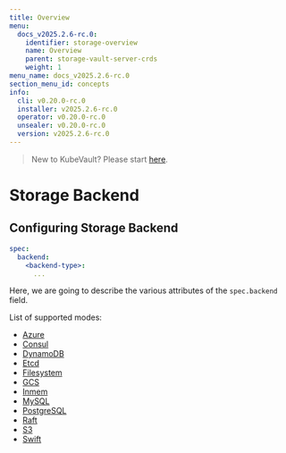 ```yaml
---
title: Overview
menu:
  docs_v2025.2.6-rc.0:
    identifier: storage-overview
    name: Overview
    parent: storage-vault-server-crds
    weight: 1
menu_name: docs_v2025.2.6-rc.0
section_menu_id: concepts
info:
  cli: v0.20.0-rc.0
  installer: v2025.2.6-rc.0
  operator: v0.20.0-rc.0
  unsealer: v0.20.0-rc.0
  version: v2025.2.6-rc.0
---
```


> New to KubeVault? Please start [here](/docs/v2025.2.6-rc.0/concepts/README).

# Storage Backend

## Configuring Storage Backend

```yaml
spec:
  backend:
    <backend-type>:
      ...
```

Here, we are going to describe the various attributes of the `spec.backend` field.

List of supported modes:

- [Azure](/docs/v2025.2.6-rc.0/concepts/vault-server-crds/storage/azure)
- [Consul](/docs/v2025.2.6-rc.0/concepts/vault-server-crds/storage/consul)
- [DynamoDB](/docs/v2025.2.6-rc.0/concepts/vault-server-crds/storage/dynamodb)
- [Etcd](/docs/v2025.2.6-rc.0/concepts/vault-server-crds/storage/etcd)
- [Filesystem](/docs/v2025.2.6-rc.0/concepts/vault-server-crds/storage/filesystem)
- [GCS](/docs/v2025.2.6-rc.0/concepts/vault-server-crds/storage/gcs)
- [Inmem](/docs/v2025.2.6-rc.0/concepts/vault-server-crds/storage/inmem)
- [MySQL](/docs/v2025.2.6-rc.0/concepts/vault-server-crds/storage/mysql)
- [PostgreSQL](/docs/v2025.2.6-rc.0/concepts/vault-server-crds/storage/postgresql)
- [Raft](/docs/v2025.2.6-rc.0/concepts/vault-server-crds/storage/raft)
- [S3](/docs/v2025.2.6-rc.0/concepts/vault-server-crds/storage/s3)
- [Swift](/docs/v2025.2.6-rc.0/concepts/vault-server-crds/storage/swift)
